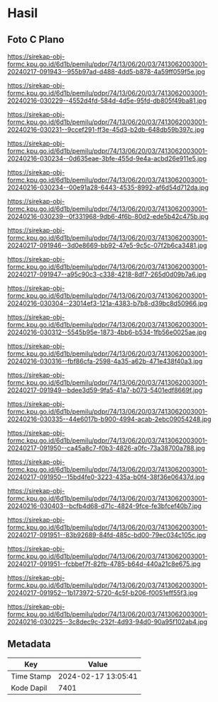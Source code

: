# Hasil

## Foto C Plano

https://sirekap-obj-formc.kpu.go.id/6d1b/pemilu/pdpr/74/13/06/20/03/7413062003001-20240217-091943--955b97ad-d488-4dd5-b878-4a59ff059f5e.jpg

https://sirekap-obj-formc.kpu.go.id/6d1b/pemilu/pdpr/74/13/06/20/03/7413062003001-20240216-030229--4552d4fd-584d-4d5e-95fd-db805f49ba81.jpg

https://sirekap-obj-formc.kpu.go.id/6d1b/pemilu/pdpr/74/13/06/20/03/7413062003001-20240216-030231--9ccef291-ff3e-45d3-b2db-648db59b397c.jpg

https://sirekap-obj-formc.kpu.go.id/6d1b/pemilu/pdpr/74/13/06/20/03/7413062003001-20240216-030234--0d635eae-3bfe-455d-9e4a-acbd26e911e5.jpg

https://sirekap-obj-formc.kpu.go.id/6d1b/pemilu/pdpr/74/13/06/20/03/7413062003001-20240216-030234--00e91a28-6443-4535-8992-af6d54d712da.jpg

https://sirekap-obj-formc.kpu.go.id/6d1b/pemilu/pdpr/74/13/06/20/03/7413062003001-20240216-030239--0f331968-9db6-4f6b-80d2-ede5b42c475b.jpg

https://sirekap-obj-formc.kpu.go.id/6d1b/pemilu/pdpr/74/13/06/20/03/7413062003001-20240217-091946--3d0e8669-bb92-47e5-9c5c-07f2b6ca3481.jpg

https://sirekap-obj-formc.kpu.go.id/6d1b/pemilu/pdpr/74/13/06/20/03/7413062003001-20240217-091947--a95c90c3-c338-4218-8df7-265d0d09b7a6.jpg

https://sirekap-obj-formc.kpu.go.id/6d1b/pemilu/pdpr/74/13/06/20/03/7413062003001-20240216-030304--23014ef3-121a-4383-b7b8-d39bc8d50966.jpg

https://sirekap-obj-formc.kpu.go.id/6d1b/pemilu/pdpr/74/13/06/20/03/7413062003001-20240216-030312--5545b95e-1873-4bb6-b534-1fb56e0025ae.jpg

https://sirekap-obj-formc.kpu.go.id/6d1b/pemilu/pdpr/74/13/06/20/03/7413062003001-20240216-030316--fbf86cfa-2598-4a35-a62b-471e438f40a3.jpg

https://sirekap-obj-formc.kpu.go.id/6d1b/pemilu/pdpr/74/13/06/20/03/7413062003001-20240217-091949--bdee3d59-9fa5-41a7-b073-5401edf8669f.jpg

https://sirekap-obj-formc.kpu.go.id/6d1b/pemilu/pdpr/74/13/06/20/03/7413062003001-20240216-030335--44e6017b-b900-4994-acab-2ebc09054248.jpg

https://sirekap-obj-formc.kpu.go.id/6d1b/pemilu/pdpr/74/13/06/20/03/7413062003001-20240217-091950--ca45a8c7-f0b3-4826-a0fc-73a38700a788.jpg

https://sirekap-obj-formc.kpu.go.id/6d1b/pemilu/pdpr/74/13/06/20/03/7413062003001-20240217-091950--15bd4fe0-3223-435a-b0f4-38f36e06437d.jpg

https://sirekap-obj-formc.kpu.go.id/6d1b/pemilu/pdpr/74/13/06/20/03/7413062003001-20240216-030403--bcfb4d68-d71c-4824-9fce-fe3bfcef40b7.jpg

https://sirekap-obj-formc.kpu.go.id/6d1b/pemilu/pdpr/74/13/06/20/03/7413062003001-20240217-091951--83b92689-84fd-485c-bd00-79ec034c105c.jpg

https://sirekap-obj-formc.kpu.go.id/6d1b/pemilu/pdpr/74/13/06/20/03/7413062003001-20240217-091951--fcbbef7f-82fb-4785-b64d-440a21c8e675.jpg

https://sirekap-obj-formc.kpu.go.id/6d1b/pemilu/pdpr/74/13/06/20/03/7413062003001-20240217-091952--1b173972-5720-4c5f-b206-f0051eff55f3.jpg

https://sirekap-obj-formc.kpu.go.id/6d1b/pemilu/pdpr/74/13/06/20/03/7413062003001-20240216-030225--3c8dec9c-232f-4d93-94d0-90a95f102ab4.jpg


## Metadata

| Key        | Value               |
| ---------- | ------------------- |
| Time Stamp | 2024-02-17 13:05:41 |
| Kode Dapil | 7401                |



